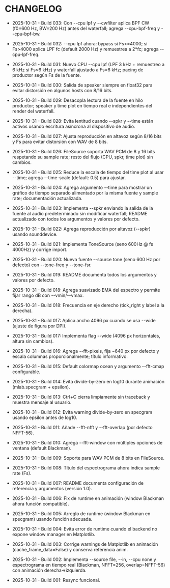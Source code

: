 # CHANGELOG

- 2025-10-31 - Build 033: Con --cpu lpf y --cwfilter aplica BPF CW (f0=600 Hz, BW=200 Hz) antes del waterfall; agrega --cpu-bpf-freq y --cpu-bpf-bw.
- 2025-10-31 - Build 032: --cpu lpf ahora: bypass si Fs<=4000; si Fs>4000 aplica LPF fc (default 2000 Hz) y remuestrea a 2*fc; agrega --cpu-lpf-freq.
- 2025-10-31 - Build 031: Nuevo CPU --cpu lpf (LPF 3 kHz + remuestreo a 6 kHz si Fs>6 kHz) y waterfall ajustado a Fs=6 kHz; pacing de productor según Fs de la fuente.
- 2025-10-31 - Build 030: Salida de speaker siempre en float32 para evitar distorsión en algunos hosts con 8/16 bits.
- 2025-10-31 - Build 029: Desacopla lectura de la fuente en hilo productor; speaker y time plot en tiempo real e independientes del render del waterfall.
- 2025-10-31 - Build 028: Evita lentitud cuando --spkr y --time están activos usando escritura asíncrona al dispositivo de audio.
- 2025-10-31 - Build 027: Ajusta reproducción en altavoz según 8/16 bits y Fs para evitar distorsión con WAV de 8 bits.
- 2025-10-31 - Build 026: FileSource soporta WAV PCM de 8 y 16 bits respetando su sample rate; resto del flujo (CPU, spkr, time plot) sin cambios.
- 2025-10-31 - Build 025: Reduce la escala de tiempo del time plot al usar --time; agrega --time-scale (default: 0.5) para ajustar.

- 2025-10-31 - Build 024: Agrega argumento --time para mostrar un gráfico de tiempo separado alimentado por la misma fuente y sample rate; documentación actualizada.


- 2025-10-31 - Build 023: Implementa --spkr enviando la salida de la fuente al audio predeterminado sin modificar waterfall; README actualizado con todos los argumentos y valores por defecto.

- 2025-10-31 - Build 022: Agrega reproducción por altavoz (--spkr) usando sounddevice.

- 2025-10-31 - Build 021: Implementa ToneSource (seno 600Hz @ fs 4000Hz) y corrige import.

- 2025-10-31 - Build 020: Nueva fuente --source tone (seno 600 Hz por defecto) con --tone-freq y --tone-fsr.

- 2025-10-31 - Build 019: README documenta todos los argumentos y valores por defecto.

- 2025-10-31 - Build 018: Agrega suavizado EMA del espectro y permite fijar rango dB con --vmin/--vmax.

- 2025-10-31 - Build 018: Frecuencia en eje derecho (tick_right y label a la derecha).

- 2025-10-31 - Build 017: Aplica ancho 4096 px cuando se usa --wide (ajuste de figura por DPI).

- 2025-10-31 - Build 017: Implementa flag --wide (4096 px horizontales, altura sin cambios).

- 2025-10-31 - Build 016: Agrega --fft-pixels, fija ~640 px por defecto y escala columnas proporcionalmente; título informativo.

- 2025-10-31 - Build 015: Default colormap ocean y argumento --fft-cmap configurable.

- 2025-10-31 - Build 014: Evita divide-by-zero en log10 durante animación (mlab.specgram + epsilon).

- 2025-10-31 - Build 013: Ctrl+C cierra limpiamente sin traceback y muestra mensaje al usuario.

- 2025-10-31 - Build 012: Evita warning divide-by-zero en specgram usando epsilon antes de log10.

- 2025-10-31 - Build 011: Añade --fft-nfft y --fft-overlap (por defecto NFFT-56).

- 2025-10-31 - Build 010: Agrega --fft-window con múltiples opciones de ventana (default Blackman).

- 2025-10-31 - Build 009: Soporte para WAV PCM de 8 bits en FileSource.

- 2025-10-31 - Build 008: Título del espectrograma ahora indica sample rate (Fs).

- 2025-10-31 - Build 007: README documenta configuración de referencia y argumentos (versión 1.0).

- 2025-10-31 - Build 006: Fix de runtime en animación (window Blackman ahora función compatible).

- 2025-10-31 - Build 005: Arreglo de runtime (window Blackman en specgram) usando función adecuada.

- 2025-10-31 - Build 004: Evita error de runtime cuando el backend no expone window manager en Matplotlib.

- 2025-10-31 - Build 003: Corrige warnings de Matplotlib en animación (cache_frame_data=False) y conserva referencia anim.

- 2025-10-31 - Build 002: Implementa --source file, --in, --cpu none y espectrograma en tiempo real (Blackman, NFFT=256, overlap=NFFT-56) con animación derecha→izquierda.
- 2025-10-31 - Build 001: Resync funcional.
